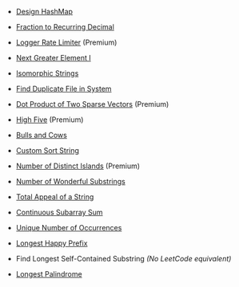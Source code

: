 - [Design HashMap](https://leetcode.com/problems/design-hashmap/)
    
- [Fraction to Recurring Decimal](https://leetcode.com/problems/fraction-to-recurring-decimal/)
    
- [Logger Rate Limiter](https://leetcode.com/problems/logger-rate-limiter/) (Premium)
    
- [Next Greater Element I](https://leetcode.com/problems/next-greater-element-i/)
    
- [Isomorphic Strings](https://leetcode.com/problems/isomorphic-strings/)
    
- [Find Duplicate File in System](https://leetcode.com/problems/find-duplicate-file-in-system/)
    
- [Dot Product of Two Sparse Vectors](https://leetcode.com/problems/dot-product-of-two-sparse-vectors/) (Premium)
    
- [High Five](https://leetcode.com/problems/high-five/) (Premium)
    
- [Bulls and Cows](https://leetcode.com/problems/bulls-and-cows/)
    
- [Custom Sort String](https://leetcode.com/problems/custom-sort-string/)
    
- [Number of Distinct Islands](https://leetcode.com/problems/number-of-distinct-islands/) (Premium)
    
- [Number of Wonderful Substrings](https://leetcode.com/problems/number-of-wonderful-substrings/)
    
- [Total Appeal of a String](https://leetcode.com/problems/total-appeal-of-a-string/)
    
- [Continuous Subarray Sum](https://leetcode.com/problems/continuous-subarray-sum/)
    
- [Unique Number of Occurrences](https://leetcode.com/problems/unique-number-of-occurrences/)
    
- [Longest Happy Prefix](https://leetcode.com/problems/longest-happy-prefix/)
    
- Find Longest Self-Contained Substring _(No LeetCode equivalent)_
    
- [Longest Palindrome](https://leetcode.com/problems/longest-palindrome/)